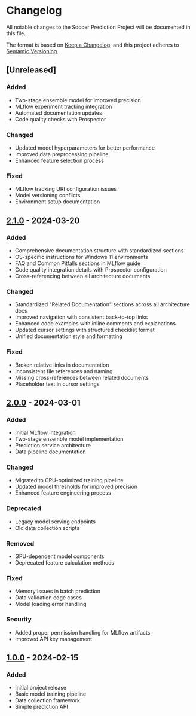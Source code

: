 # Changelog

All notable changes to the Soccer Prediction Project will be documented in this file.

The format is based on [Keep a Changelog](https://keepachangelog.com/en/1.0.0/),
and this project adheres to [Semantic Versioning](https://semver.org/spec/v2.0.0.html).

## [Unreleased]

### Added
- Two-stage ensemble model for improved precision
- MLflow experiment tracking integration
- Automated documentation updates
- Code quality checks with Prospector

### Changed
- Updated model hyperparameters for better performance
- Improved data preprocessing pipeline
- Enhanced feature selection process

### Fixed
- MLflow tracking URI configuration issues
- Model versioning conflicts
- Environment setup documentation

## [2.1.0] - 2024-03-20

### Added
- Comprehensive documentation structure with standardized sections
- OS-specific instructions for Windows 11 environments
- FAQ and Common Pitfalls sections in MLflow guide
- Code quality integration details with Prospector configuration
- Cross-referencing between all architecture documents

### Changed
- Standardized "Related Documentation" sections across all architecture docs
- Improved navigation with consistent back-to-top links
- Enhanced code examples with inline comments and explanations
- Updated cursor settings with structured checklist format
- Unified documentation style and formatting

### Fixed
- Broken relative links in documentation
- Inconsistent file references and naming
- Missing cross-references between related documents
- Placeholder text in cursor settings

## [2.0.0] - 2024-03-01

### Added
- Initial MLflow integration
- Two-stage ensemble model implementation
- Prediction service architecture
- Data pipeline documentation

### Changed
- Migrated to CPU-optimized training pipeline
- Updated model thresholds for improved precision
- Enhanced feature engineering process

### Deprecated
- Legacy model serving endpoints
- Old data collection scripts

### Removed
- GPU-dependent model components
- Deprecated feature calculation methods

### Fixed
- Memory issues in batch prediction
- Data validation edge cases
- Model loading error handling

### Security
- Added proper permission handling for MLflow artifacts
- Improved API key management

## [1.0.0] - 2024-02-15

### Added
- Initial project release
- Basic model training pipeline
- Data collection framework
- Simple prediction API

[2.1.0]: https://github.com/username/soccer-prediction/compare/v2.0.0...v2.1.0
[2.0.0]: https://github.com/username/soccer-prediction/compare/v1.0.0...v2.0.0
[1.0.0]: https://github.com/username/soccer-prediction/releases/tag/v1.0.0 